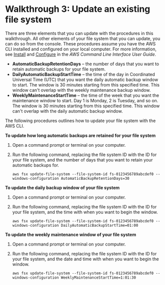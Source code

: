 # Walkthrough 3: Update an existing file system<a name="walkthrough03-update-file-system"></a>

There are three elements that you can update with the procedures in this walkthrough\. All other elements of your file system that you can update, you can do so from the console\. These procedures assume you have the AWS CLI installed and configured on your local computer\. For more information, see [Install](https://docs.aws.amazon.com/cli/latest/userguide/installing.html) and [Configure](https://docs.aws.amazon.com/cli/latest/userguide/cli-chap-getting-started.html) in the *AWS Command Line Interface User Guide*\.
+ **AutomaticBackupRetentionDays** – the number of days that you want to retain automatic backups for your file system\.
+ **DailyAutomaticBackupStartTime** – the time of the day in Coordinated Universal Time \(UTC\) that you want the daily automatic backup window to start\. The window is 30 minutes starting from this specified time\. This window can't overlap with the weekly maintenance backup window\.
+ **WeeklyMaintenanceStartTime** – the time of the week that you want the maintenance window to start\. Day 1 is Monday, 2 is Tuesday, and so on\. The window is 30 minutes starting from this specified time\. This window can't overlap with the daily automatic backup window\.

The following procedures outlines how to update your file system with the AWS CLI\.

**To update how long automatic backups are retained for your file system**

1. Open a command prompt or terminal on your computer\.

1. Run the following command, replacing the file system ID with the ID for your file system, and the number of days that you want to retain your automatic backups for\.

   ```
   aws fsx update-file-system --file-system-id fs-0123456789abcdef0 --windows-configuration AutomaticBackupRetentionDays=30
   ```

**To update the daily backup window of your file system**

1. Open a command prompt or terminal on your computer\.

1. Run the following command, replacing the file system ID with the ID for your file system, and the time with when you want to begin the window\.

   ```
   aws fsx update-file-system --file-system-id fs-0123456789abcdef0 --windows-configuration DailyAutomaticBackupStartTime=01:00
   ```

**To update the weekly maintenance window of your file system**

1. Open a command prompt or terminal on your computer\.

1. Run the following command, replacing the file system ID with the ID for your file system, and the date and time with when you want to begin the window\.

   ```
   aws fsx update-file-system --file-system-id fs-0123456789abcdef0 --windows-configuration WeeklyMaintenanceStartTime=1:01:30
   ```
